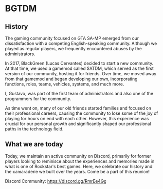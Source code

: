 # BGTDM
## History
The gaming community focused on GTA SA-MP emerged from our dissatisfaction with a competing English-speaking community. Although we played as regular players, we frequently encountered abuses by the administrators.

In 2017, BlackGreen (Lucas Cervantes) decided to start a new community. At that time, we used a gamemod called SATDM, which served as the first version of our community, hosting it for friends. Over time, we moved away from that gamemod and began developing our own, incorporating functions, roles, teams, vehicles, systems, and much more.

I, Gustavo, was part of the first team of administrators and also one of the programmers for the community.

As time went on, many of our old friends started families and focused on their professional careers, causing the community to lose some of the joy of playing for hours on end with each other. However, this experience was crucial for our personal growth and significantly shaped our professional paths in the technology field.

## What we are today
Today, we maintain an active community on Discord, primarily for former players looking to reminisce about the experiences and memories made in what is one of Rockstar's best games. Here, we celebrate our history and the camaraderie we built over the years. Come be a part of this reunion!

Discord Community: https://discord.gg/RmrEe4Gg
